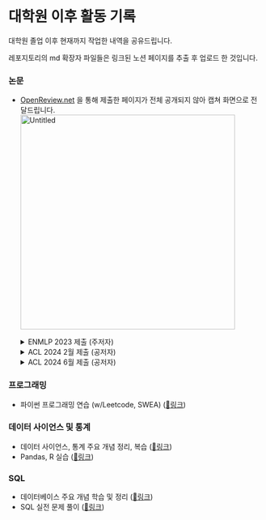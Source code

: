 # 대학원 이후 활동 기록

대학원 졸업 이후 현재까지 작업한 내역을 공유드립니다. 

레포지토리의 md 확장자 파일들은 링크된 노션 페이지를 추출 후 업로드 한 것입니다. 

### 논문

- [OpenReview.net](http://OpenReview.net) 을 통해 제출한 페이지가 전체 공개되지 않아 캡쳐 화면으로 전달드립니다.
  <img width="424" alt="Untitled" src="https://github.com/user-attachments/assets/1408fbbf-6985-4e40-9199-8ba358037c09">
  
  <details>
    <summary>ENMLP 2023 제출 (주저자)</summary>
      <img src="https://github.com/user-attachments/assets/20f9cda0-3ed8-4d36-bfdd-a48d8dd356f6"  width="600" height="250"/>
  </details>
  
  <details>
    <summary>ACL 2024 2월 제출 (공저자)</summary>
      <img src="https://github.com/user-attachments/assets/1666d332-db8d-439f-815b-f8fa32c76407"  width="600" height="250"/>
  </details>
  
  <details>
    <summary>ACL 2024 6월 제출 (공저자)</summary>
       <img src="https://github.com/user-attachments/assets/5dee05c6-3b30-4c23-9e03-2b0918b7c1ab"  width="600" height="250"/>
  </details>    

### 프로그래밍

- 파이썬 프로그래밍 연습 (w/Leetcode, SWEA) ([📍링크](https://shining-impatiens-dd8.notion.site/66797a05b716494fa98f706449a3bc7e?v=915943f04efd461aab2bb122497bcfea&pvs=73))

### 데이터 사이언스 및 통계

- 데이터 사이언스, 통계 주요 개념 정리, 복습 ([📍링크](https://shining-impatiens-dd8.notion.site/Practical-Statistics-e08b39f304de46f6970e861554c7972e?pvs=73))
- Pandas, R 실습 ([📍링크](https://github.com/ye7dev/dev-notebook/tree/main/prac_stat))

### SQL

- 데이터베이스 주요 개념 학습 및 정리 ([📍링크](https://shining-impatiens-dd8.notion.site/Learning-SQL-6f5006f0a7ae4f3e8456a06a399a1456?pvs=73))
- SQL 실전 문제 풀이 ([📍링크](https://shining-impatiens-dd8.notion.site/Practicing-SQL-a1b3af4d6cc34b399f9cf82c7d2091c0))
